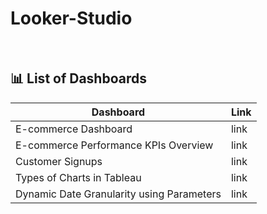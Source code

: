 # Looker-Studio
<br>

## 📊 List of Dashboards
| **Dashboard**                          | **Link**         |
|----------------------------------------|------------------|
| E-commerce Dashboard | link |
| E-commerce Performance KPIs Overview | link |
| Customer Signups | link |
| Types of Charts in Tableau | link |
| Dynamic Date Granularity using Parameters | link |
